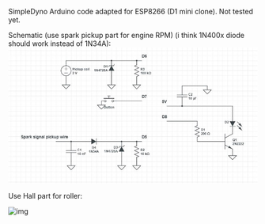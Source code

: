 SimpleDyno Arduino code adapted for ESP8266 (D1 mini clone).
Not tested yet.


Schematic (use spark pickup part for engine RPM) (i think 1N400x diode should work instead of 1N34A):
![img](https://github.com/rverzinkevicius/ignition_advance/blob/6b5808ca99b70ae5c71dcf0a31e71d4c4bcaa479/TL1.JPG)

Use Hall part for roller:

![img](https://camo.githubusercontent.com/163b667ae12493b50e53ef060287ec2ed5da809fa4d784a82ed6229afc9082b7/68747470733a2f2f692e706f7374696d672e63632f4236774c384747322f494d472d32303230303231322d3139333831302e6a7067)

